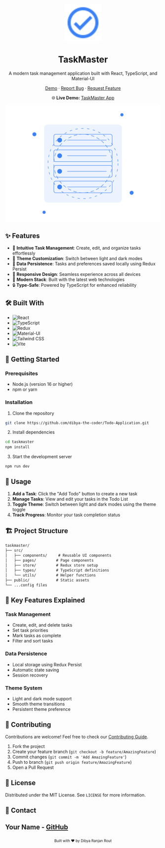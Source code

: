 <div align="center">
  <img src="public/logo.svg" alt="TaskMaster Logo" width="120" height="120" />
  
  # TaskMaster

  A modern task management application built with React, TypeScript, and Material-UI
  
  [Demo](https://taskmaster-demo.vercel.app) · [Report Bug](https://github.com/yourusername/taskmaster/issues) · [Request Feature](https://github.com/yourusername/taskmaster/issues)

  🌐 **Live Demo:** [TaskMaster App](https://dibya-the-coder.github.io/task-master/)

</div>

<div align="center">
  <img src="public/task-management.svg" alt="TaskMaster Screenshot" width="600" />
</div>

## ✨ Features

- 📝 **Intuitive Task Management**: Create, edit, and organize tasks effortlessly
- 🎨 **Theme Customization**: Switch between light and dark modes
- 💾 **Data Persistence**: Tasks and preferences saved locally using Redux Persist
- 📱 **Responsive Design**: Seamless experience across all devices
- 🚀 **Modern Stack**: Built with the latest web technologies
- 🔒 **Type-Safe**: Powered by TypeScript for enhanced reliability

## 🛠️ Built With

- ![React](https://img.shields.io/badge/-React-61DAFB?logo=react&logoColor=black&style=flat)
- ![TypeScript](https://img.shields.io/badge/-TypeScript-3178C6?logo=typescript&logoColor=white&style=flat)
- ![Redux](https://img.shields.io/badge/-Redux-764ABC?logo=redux&logoColor=white&style=flat)
- ![Material-UI](https://img.shields.io/badge/-MUI-007FFF?logo=mui&logoColor=white&style=flat)
- ![Tailwind CSS](https://img.shields.io/badge/-Tailwind-38B2AC?logo=tailwind-css&logoColor=white&style=flat)
- ![Vite](https://img.shields.io/badge/-Vite-646CFF?logo=vite&logoColor=white&style=flat)

## 🚀 Getting Started

### Prerequisites

- Node.js (version 16 or higher)
- npm or yarn

### Installation

1. Clone the repository
```bash
git clone https://github.com/dibya-the-coder/Todo-Application.git
```

2. Install dependencies
```bash
cd taskmaster
npm install
```

3. Start the development server
```bash
npm run dev
```

## 📖 Usage

1. **Add a Task**: Click the "Add Todo" button to create a new task
2. **Manage Tasks**: View and edit your tasks in the Todo List
3. **Toggle Theme**: Switch between light and dark modes using the theme toggle
4. **Track Progress**: Monitor your task completion status

## 🏗️ Project Structure

```
taskmaster/
├── src/
│   ├── components/     # Reusable UI components
│   ├── pages/         # Page components
│   ├── store/         # Redux store setup
│   ├── types/         # TypeScript definitions
│   └── utils/         # Helper functions
├── public/            # Static assets
└── ...config files
```

## 🌟 Key Features Explained

### Task Management
- Create, edit, and delete tasks
- Set task priorities
- Mark tasks as complete
- Filter and sort tasks

### Data Persistence
- Local storage using Redux Persist
- Automatic state saving
- Session recovery

### Theme System
- Light and dark mode support
- Smooth theme transitions
- Persistent theme preference

## 🤝 Contributing

Contributions are welcome! Feel free to check our [Contributing Guide](CONTRIBUTING.md).

1. Fork the project
2. Create your feature branch (`git checkout -b feature/AmazingFeature`)
3. Commit changes (`git commit -m 'Add AmazingFeature'`)
4. Push to branch (`git push origin feature/AmazingFeature`)
5. Open a Pull Request

## 📝 License

Distributed under the MIT License. See `LICENSE` for more information.

## 👤 Contact

Your Name - [GitHub](https://github.com/dibya-the-coder)
---

<div align="center">
  <sub>Built with ❤️ by Dibya Ranjan Rout</sub>
</div>

